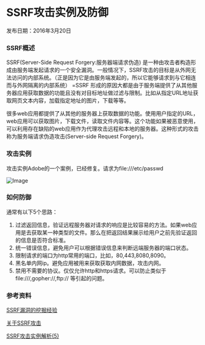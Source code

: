 # SSRF攻击实例及防御
发布日期：2016年3月20日

### SSRF概述
SSRF(Server-Side Request Forgery:服务器端请求伪造) 是一种由攻击者构造形成由服务端发起请求的一个安全漏洞。一般情况下，SSRF攻击的目标是从外网无法访问的内部系统。（正是因为它是由服务端发起的，所以它能够请求到与它相连而与外网隔离的内部系统）
=SSRF 形成的原因大都是由于服务端提供了从其他服务器应用获取数据的功能且没有对目标地址做过滤与限制。比如从指定URL地址获取网页文本内容，加载指定地址的图片，下载等等。

很多web应用都提供了从其他的服务器上获取数据的功能。使用用户指定的URL，web应用可以获取图片，下载文件，读取文件内容等。这个功能如果被恶意使用，可以利用存在缺陷的web应用作为代理攻击远程和本地的服务器。这种形式的攻击称为服务端请求伪造攻击(Server-side Request Forgery)。

### 攻击实例
攻击实例Adobe的一个案例，已经修复。请求为file:///etc/passwd

![Image](http://blogimages.oss-cn-hangzhou.aliyuncs.com/ssrf.jpg)

### 如何防御

通常有以下5个思路：
1. 过滤返回信息，验证远程服务器对请求的响应是比较容易的方法。如果web应用是去获取某一种类型的文件。那么在把返回结果展示给用户之前先验证返回的信息是否符合标准。
2. 统一错误信息，避免用户可以根据错误信息来判断远端服务器的端口状态。
3. 限制请求的端口为http常用的端口，比如，80,443,8080,8090。
4. 黑名单内网ip。避免应用被用来获取获取内网数据，攻击内网。
5. 禁用不需要的协议。仅仅允许http和https请求。可以防止类似于file:///,gopher://,ftp:// 等引起的问题。

### 参考资料
[SSRF漏洞的挖掘经验](http://bobao.360.cn/learning/detail/240.html)

[关于SSRF攻击](http://evilcos.me/?p=221)

[SSRF攻击实例解析(5)](http://netsecurity.51cto.com/art/201312/424038_4.htm)
